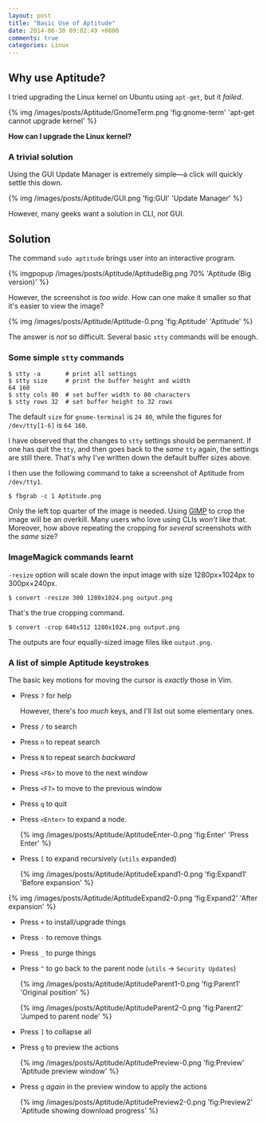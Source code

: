 ```yaml
---
layout: post
title: "Basic Use of Aptitude"
date: 2014-06-30 09:02:49 +0800
comments: true
categories: Linux
---
```


Why use Aptitude?
---

I tried upgrading the Linux kernel on Ubuntu using `apt-get`, but it
*failed*.

{% img /images/posts/Aptitude/GnomeTerm.png 'fig:gnome-term' 'apt-get cannot upgrade kernel' %}

**How can I upgrade the Linux kernel?**

<!-- more -->

### A trivial solution

Using the GUI Update Manager is extremely simple—a click will quickly
settle this down.

{% img /images/posts/Aptitude/GUI.png 'fig:GUI' 'Update Manager' %}

However, many geeks want a solution in CLI, *not* GUI.

Solution
--

The command `sudo aptitude` brings user into an interactive program.

{% imgpopup /images/posts/Aptitude/AptitudeBig.png 70% 'Aptitude (Big version)' %}

However, the screenshot is *too wide*.  How can one make it smaller so
that it's easier to view the image?

{% img /images/posts/Aptitude/Aptitude-0.png 'fig:Aptitude' 'Aptitude' %}

The answer is *not* so difficult.  Several basic `stty` commands will
be enough.

### Some simple `stty` commands

<pre class="cli"><code class="ubuntu_gnome_terminal">$ stty -a       # print all settings
$ stty size     # print the buffer height and width
64 160
$ stty cols 80  # set buffer width to 80 characters
$ stty rows 32  # set buffer height to 32 rows
</code></pre>

The default `size` for `gnome-terminal` is `24 80`, while the figures
for `/dev/tty[1-6]` is `64 160`.

I have observed that the changes to `stty` settings should be
permanent.  If one has quit the `tty`, and then goes back to the
*same* `tty` again, the settings are still there.  That's why I've
written down the default buffer sizes above.

I then use the following command to take a screenshot of Aptitude from
`/dev/tty1`.

<pre class="cli"><code class="ubuntu_gnome_terminal">$ fbgrab -c 1 Aptitude.png</code></pre>

Only the left top quarter of the image is needed.  Using [GIMP] to
crop the image will be an overkill.  Many users who love using CLIs
*won't* like that.  Moreover, how above repeating the cropping for
*several* screenshots with the *same* size?

### ImageMagick commands learnt

`-resize` option will scale down the input image with size
1280px×1024px to 300px×240px.

<pre class="cli"><code class="ubuntu_gnome_terminal">$ convert -resize 300 1280x1024.png output.png</code></pre>

That's the true cropping command.

<pre class="cli"><code class="ubuntu_gnome_terminal">$ convert -crop 640x512 1280x1024.png output.png</code></pre>

The outputs are four equally-sized image files like `output.png`.

### A list of simple Aptitude keystrokes

The basic key motions for moving the cursor is *exactly* those in Vim.

- Press `?` for help

    However, there's *too much* keys, and I'll list out some
    elementary ones.

- Press `/` to search
- Press `n` to repeat search
- Press `N` to repeat search *backward*
- Press `<F6>` to move to the next window
- Press `<F7>` to move to the previous window
- Press `q` to quit
- Press `<Enter>` to expand a node.

    {% img /images/posts/Aptitude/AptitudeEnter-0.png 'fig:Enter' 'Press Enter' %}

- Press `[` to expand recursively (`utils` expanded)

    {% img /images/posts/Aptitude/AptitudeExpand1-0.png 'fig:Expand1' 'Before expansion' %}

{% img /images/posts/Aptitude/AptitudeExpand2-0.png 'fig:Expand2' 'After expansion' %}

- Press `+` to install/upgrade things
- Press `-` to remove things
- Press `_` to purge things
- Press `^` to go back to the parent node (`utils` → `Security
    Updates`)

    {% img /images/posts/Aptitude/AptitudeParent1-0.png 'fig:Parent1' 'Original position' %}

    {% img /images/posts/Aptitude/AptitudeParent2-0.png 'fig:Parent2' 'Jumped to parent node' %}

- Press `]` to collapse all
- Press `g` to preview the actions

    {% img /images/posts/Aptitude/AptitudePreview-0.png 'fig:Preview' 'Aptitude preview window' %}

- Press `g` *again* in the preview window to apply the actions

    {% img /images/posts/Aptitude/AptitudePreview2-0.png 'fig:Preview2' 'Aptitude showing download progress' %}

[GIMP]: http://www.gimp.org/ "GIMP - The GNU Image Manipulation Program"
